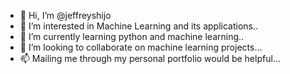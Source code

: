- 👋 Hi, I’m @jeffreyshijo
- 👀 I’m interested in Machine Learning and its applications..
- 🌱 I’m currently learning python and machine learning..
- 💞️ I’m looking to collaborate on machine learning projects...
- 📫 Mailing me through my personal portfolio would be helpful...


<!---
jaesilver/jaesilver is a ✨ special ✨ repository because its `README.md` (this file) appears on your GitHub profile.
You can click the Preview link to take a look at your changes.
--->
